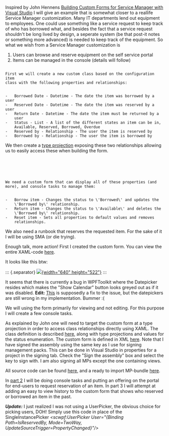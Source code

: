 ﻿Inspired by John Hennens [Building Custom Forms for Service Manager with
Visual
Studio](http://www.concurrency.com/blog/building-custom-forms-for-service-manager-with-visual-studio/) I
will give an example that is somewhat closer to a reallife Service
Manager customization. Many IT departments lend out equipment to
employees. One could use something like a service request to keep track
of who has borrowed what, and besides the fact that a service request
shouldn\'t be long lived by design, a seperate system (be that post-it
notes or something more advanced) is needed to keep track of the
equipment. So what we wish from a Service Manager customization is

1.  Users can browse and reserve equipment on the self service portal
2.  Items can be managed in the console (details will follow)

```

First we will create a new custom class based on the configuration item
class with the following properties and relationships:

```

```

-   Borrowed Date - Datetime - The date the item was borrowed by a user
-   Reserved Date - Datetime - The date the item was reserved by a user
-   Return Date - Datetime - The date the item must be returned by a
    user
-   Status - List - A list of the different states an item can be in,
    Available, Reserved, Borrowed, Overdue
-   Reserved by - Relationship - The user the item is reserved by
-   Borrowed by - Relationship - The user the item is borrowed by

```

We then create a [type
projection](http://codebeaver.blogspot.dk/2014/04/nested-type-projections-in-scsm-review.html) exposing
these two relationships allowing us to easily access these when building
the form.

```

```

```



```

```

We need a custom form that can display all of these properties (and
more), and console tasks to manage them:

```

```

-   Borrow item - Changes the status to \'Borrowed\' and updates the
    \'Borrowed by\' relationship.
-   Return item - Changes the status to \'Available\' and deletes the
    \'Borrowed by\' relationship.
-   Reset item - Sets all properties to default values and removes
    relationships.

```

We also need a runbook that reserves the requested item. For the sake of
it I will be using SMA (or die trying).

Enough talk, more action! First I created the custom form. You can view
the entire XAML-code [here](http://pastebin.com/wejAntMs).

It looks like this btw:


::: {.separator}
[![](//1.bp.blogspot.com/-5FRUp3B1x9Q/U3H70qV8a0I/AAAAAAAAC6M/6NMQpIXy5JM/s1600/Form1.PNG){width="640"
height="522"}](//1.bp.blogspot.com/-5FRUp3B1x9Q/U3H70qV8a0I/AAAAAAAAC6M/6NMQpIXy5JM/s1600/Form1.PNG)
:::


It seems that there is currently a bug in WPFToolkit where the
Datepicker resides which makes the \"Show Calendar\" button looks greyed
out as if it was disabled.
**Edit:**
[This](http://www.concurrency.com/blog/show-calendar-button-in-custom-service-manager-forms/)
is supposedly a fix to the issue, but the datepickers are still wrong in
my implementation. Bummer :(

We will using the form primarily for viewing and not editing. For this
purpose I will create a few console tasks.

As explained by John one will need to target the custom form at a type
projection in order to access class relationships directly using XAML.
The class definition is described [here](http://pastebin.com/uEBUbnY7),
along with type projections and values for the status enumeration.
The custom form is defined in XML [here](http://pastebin.com/YPgz8Fze).
Note that I have signed the assembly using the same key as I use for
signing management packs. This can be done in Visual Studio in
properties for a project in the signing tab. Check the \"Sign the
assembly\" box and select the key to sign with. I am also signing all
MPs except the one containing views.

All source code can be found [here](http://filebin.ca/1MUFsIOOJ7Rp), and
a ready to import MP-bundle [here](http://filebin.ca/1MUE8tPEKoVM).

In [part
2](http://codebeaver.blogspot.dk/2014/05/lend-out-it-equipment-in-service_30.html)
I will be doing console tasks and putting an offering on the portal for
end-users to request reservation of an item. In part 3 I will attempt at
adding an easy to view history to the custom form that shows who
reserved or borrowed an item in the past.

***Update:***
I just realized I was not using a UserPicker, the obvious choice for
picking users, DOH! Simply use this code in place of the
SingleInstancePicker
*\<scwpf:UserPicker User=\"{Binding Path=IsReservedBy, Mode=TwoWay,
UpdateSourceTrigger=PropertyChanged}\"/\>*

```

```

```

```

